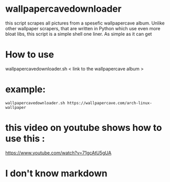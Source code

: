 # wallpapercavedownloader
this script scrapes all pictures from a spesefic wallpapercave album. Unlike other wallpaper scrapers, that are written in Python which use even more bloat libs, this script is a simple shell one liner. As simple as it can get

# How to use
wallpapercavedownloader.sh < link to the wallpapercave album >

# example:
`wallpapercavedownloader.sh https://wallpapercave.com/arch-linux-wallpaper`


# this video on youtube shows how to use this :

https://www.youtube.com/watch?v=71gcAtU5gUA

# I don't know markdown
